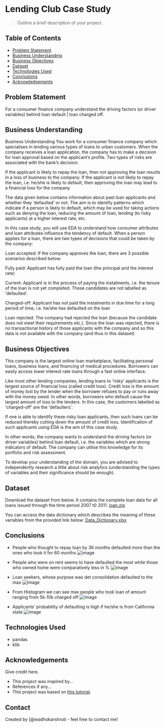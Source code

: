 # Lending Club Case Study
> Outline a brief description of your project.


## Table of Contents
* [Problem Statement](#problem-statement)
* [Business Understanding](#business-understanding)
* [Business Objectives](#business-objectives)
* [Dataset](#dataset) 
* [Technologies Used](#technologies-used)
* [Conclusions](#conclusions)
* [Acknowledgements](#acknowledgements)

<!-- You can include any other section that is pertinent to your problem -->
## Problem Statement
For a consumer finance company understand the driving factors (or driver variables) behind loan default | loan charged off.

## Business Understanding
Business Understanding
You work for a consumer finance company which specialises in lending various types of loans to urban customers. When the company receives a loan application, the company has to make a decision for loan approval based on the applicant’s profile. Two types of risks are associated with the bank’s decision:

If the applicant is likely to repay the loan, then not approving the loan results in a loss of business to the company.
If the applicant is not likely to repay the loan, i.e. he/she is likely to default, then approving the loan may lead to a financial loss for the company

The data given below contains information about past loan applicants and whether they ‘defaulted’ or not. The aim is to identify patterns which indicate if a person is likely to default, which may be used for taking actions such as denying the loan, reducing the amount of loan, lending (to risky applicants) at a higher interest rate, etc.

In this case study, you will use EDA to understand how consumer attributes and loan attributes influence the tendency of default.
When a person applies for a loan, there are two types of decisions that could be taken by the company:

Loan accepted: If the company approves the loan, there are 3 possible scenarios described below:

Fully paid: Applicant has fully paid the loan (the principal and the interest rate)

Current: Applicant is in the process of paying the instalments, i.e. the tenure of the loan is not yet completed. These candidates are not labelled as 'defaulted'.

Charged-off: Applicant has not paid the instalments in due time for a long period of time, i.e. he/she has defaulted on the loan 

Loan rejected: The company had rejected the loan (because the candidate does not meet their requirements etc.). Since the loan was rejected, there is no transactional history of those applicants with the company and so this data is not available with the company (and thus in this dataset)

## Business Objectives
This company is the largest online loan marketplace, facilitating personal loans, business loans, and financing of medical procedures. Borrowers can easily access lower interest rate loans through a fast online interface. 

Like most other lending companies, lending loans to ‘risky’ applicants is the largest source of financial loss (called credit loss). Credit loss is the amount of money lost by the lender when the borrower refuses to pay or runs away with the money owed. In other words, borrowers who default cause the largest amount of loss to the lenders. In this case, the customers labelled as 'charged-off' are the 'defaulters'. 

If one is able to identify these risky loan applicants, then such loans can be reduced thereby cutting down the amount of credit loss. Identification of such applicants using EDA is the aim of this case study.

In other words, the company wants to understand the driving factors (or driver variables) behind loan default, i.e. the variables which are strong indicators of default.  The company can utilise this knowledge for its portfolio and risk assessment. 

To develop your understanding of the domain, you are advised to independently research a little about risk analytics (understanding the types of variables and their significance should be enough).

## Dataset
Download the dataset from below. It contains the complete loan data for all loans issued through the time period 2007 t0 2011.
[loan.zip](https://github.com/wadhokarshruti/LendingClubCaseStudy/files/12859975/loan.zip)

You can access the data dictionary which describes the meaning of these variables from the provided link below:
[Data_Dictionary.xlsx](https://github.com/wadhokarshruti/LendingClubCaseStudy/files/12859987/Data_Dictionary.xlsx)

<!-- You don't have to answer all the questions - just the ones relevant to your project. -->

## Conclusions
- People who thought to repay loan by 36 months defaulted more than the ones who took it for 60 months
  ![image](https://github.com/wadhokarshruti/LendingClubCaseStudy/assets/16097864/b331f6b8-fcdc-43c4-8812-2b7a9f767f2f)

- People who were on rent seems to have defaulted the most while those who owned home were comparatively less in %
  ![image](https://github.com/wadhokarshruti/LendingClubCaseStudy/assets/16097864/184151a6-927d-4d1c-8f96-ee712993db85)

- Loan seekers, whose purpose was det consolidation defaulted to the max
  ![image](https://github.com/wadhokarshruti/LendingClubCaseStudy/assets/16097864/b8bd3b1f-3f2e-4833-abff-e19a90c80e9a)

- From Histogram we can see max people who took loan of amount ranging from 5k-10k charged off
  ![image](https://github.com/wadhokarshruti/LendingClubCaseStudy/assets/16097864/67f2e231-c662-449c-a8ce-e615e8a52235)

- Applicants’ probability of defaulting is high if he/she is from California state
  ![image](https://github.com/wadhokarshruti/LendingClubCaseStudy/assets/16097864/cd5024c2-91a9-40ce-b0b2-e41d89167f8e)

## Technologies Used
- pandas
- klib

<!-- As the libraries versions keep on changing, it is recommended to mention the version of library used in this project -->

## Acknowledgements
Give credit here.
- This project was inspired by...
- References if any...
- This project was based on [this tutorial](https://www.example.com).


## Contact
Created by [@wadhokarshruti - feel free to contact me!


<!-- Optional -->
<!-- ## License -->
<!-- This project is open source and available under the [... License](). -->

<!-- You don't have to include all sections - just the one's relevant to your project -->
